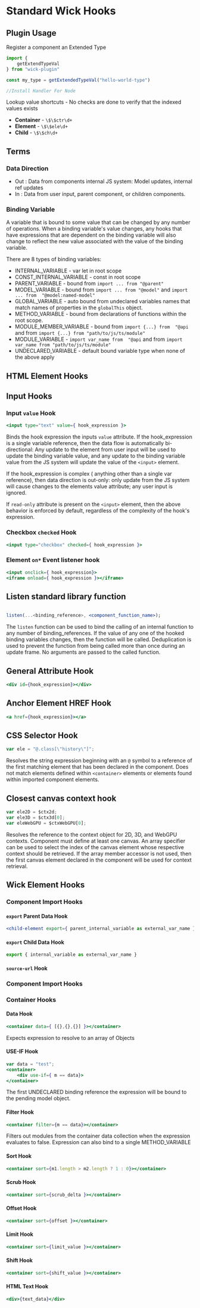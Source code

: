 # Standard Wick Hooks

## Plugin Usage

Register a component an Extended Type
```jsx
import {
    getExtendTypeVal
} from "wick-plugin"

const my_type = getExtendedTypeVal("hello-world-type")

//Install Handler For Node

```
Lookup value shortcuts - No checks are done to verify that the indexed values exists
- **Container** - `\$\$ctr\d+`
- **Element** - `\$\$ele\d+`
- **Child** - `\$\$ch\d+`

## Terms

### Data Direction
- Out : Data from components internal JS system: Model updates, internal ref updates
- In : Data from user input, parent component, or children components. 

### Binding Variable
A variable that is bound to some value that can be changed by any number of operations. When a binding variable's value changes, any hooks that have expressions that are dependent on the binding variable will also change to reflect the new value associated with the value of the binding variable.

There are 8 types of binding variables:
- INTERNAL_VARIABLE - var let in root scope
- CONST_INTERNAL_VARIABLE - const in root scope
- PARENT_VARIABLE - bound from `import ... from "@parent"`
- MODEL_VARIABLE - bound from `import ... from "@model"` and `import ... from  "@model:named-model"`
- GLOBAL_VARIABLE - auto bound from undeclared variables names that match names of properties in the `globalThis` object.
- METHOD_VARIABLE - bound from declarations of functions within the root scope.
- MODULE_MEMBER_VARIABLE - bound from  `import {...} from  "@api` and from `import {...} from "path/to/js/ts/module"`
- MODULE_VARIABLE - `import var_name from  "@api` and from `import var_name from "path/to/js/ts/module"`
- UNDECLARED_VARIABLE - default bound variable type when none of the above apply 

## HTML Element Hooks

## Input Hooks

### Input `value` Hook

```jsx
<input type="text" value={ hook_expression }>
```

Binds the hook expression the inputs `value` attribute. If the hook_expression is a single variable reference, then the data flow is automatically bi-directional: Any update to the element from user input will be used to update the binding variable value, and any update to the binding variable value from the JS system will update the value of the `<input>` element. 

If the hook_expression is complex ( anything other than a single var reference), then data direction is out-only: only update from the JS system will cause changes to the elements value attribute; any user input is ignored. 

If `read-only` attribute is present on the `<input>` element, then the above behavior is enforced by default, regardless of the complexity of the hook's expression.

### Checkbox `checked` Hook

```jsx
<input type="checkbox" checked={ hook_expression }>
```
### Element `on*` Event listener hook

```jsx
<input onclick={ hook_expression}>
<iframe onload={ hook_expression }></iframe>
```

## Listen standard library function 

```jsx 

listen(...<binding_reference>, <component_function_name>);

```

The `listen` function can be used to bind the calling of an internal function to any number of binding_references. If the value of any one of the hooked binding variables changes, then the function will be called. Deduplication is used to prevent the function from being called more than once during an update frame. No arguments are passed to the called function.

## General Attribute Hook
```jsx
<div id={hook_expression}></div>
```

## Anchor Element HREF Hook
```jsx
<a href={hook_expression}></a>
```

## CSS Selector Hook

```jsx
var ele = "@.class[\"history\"]";
```

Resolves the string expression beginning with an `@` symbol to a reference of the first matching element that has been declared in the  component. Does not match elements defined within `<container>` elements or elements found within imported component elements. 

## Closest canvas context hook

```jsx
var ele2D = $ctx2d;
var ele3D = $ctx3d[0];
var eleWebGPU = $ctxWebGPU[0];
```

Resolves the reference to the context object for 2D, 3D, and WebGPU contexts. Component must define at least one canvas. An array specifier can be used to select the index of the canvas element whose respective context should be retrieved. If the array member accessor is not used, then the first canvas element declared in the component will be used for context retrieval. 

## Wick Element Hooks
### Component Import Hooks
#### `export` Parent Data Hook
```jsx
<child-element export={ parent_internal_variable as external_var_name }/>
```
#### `export` Child Data Hook
```jsx
export { internal_variable as external_var_name }
```
#### `source-url` Hook
### Component Import Hooks
### Container Hooks
#### Data Hook 
```jsx
<container data={ [{},{},{}] }></container>
```
Expects expression to resolve to an array of Objects

#### USE-IF Hook

```jsx
var data = "test";
<container>
    <div use-if={ m == data}>
</container>
```

The first UNDECLARED binding reference the expression will be bound to the pending model object.

#### Filter Hook
```jsx
<container filter={m == data}></container>
```

Filters out modules from the container data collection when the expression evaluates to false. Expression can also bind to a single
METHOD_VARIABLE

#### Sort Hook
```jsx
<container sort={m1.length > m2.length ? 1 : 0}></container>
```

#### Scrub Hook 
```jsx
<container sort={scrub_delta }></container>
```

#### Offset Hook 
```jsx
<container sort={offset }></container>
```

#### Limit Hook 
```jsx
<container sort={limit_value }></container>
```

#### Shift Hook 
```jsx
<container sort={shift_value }></container>
```

#### HTML Text Hook 
```jsx
<div>{text_data}</div>
```